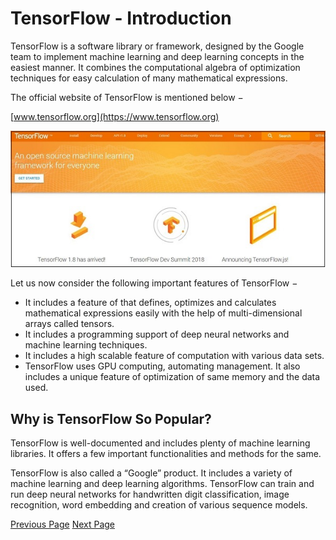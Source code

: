 # TensorFlow - Introduction
TensorFlow is a software library or framework, designed by the Google team to implement machine learning and deep learning concepts in the easiest manner. It combines the computational algebra of optimization techniques for easy calculation of many mathematical expressions.

The official website of TensorFlow is mentioned below −

[www.tensorflow.org](https://www.tensorflow.org) 

![TensorFlow Home Page](../tensorflow/images/tensorflow_homepage.jpg)

Let us now consider the following important features of TensorFlow −

   * It includes a feature of that defines, optimizes and calculates mathematical expressions easily with the help of multi-dimensional arrays called tensors.
   * It includes a programming support of deep neural networks and machine learning techniques.
   * It includes a high scalable feature of computation with various data sets.
   * TensorFlow uses GPU computing, automating management. It also includes a unique feature of optimization of same memory and the data used.

## Why is TensorFlow So Popular?
TensorFlow is well-documented and includes plenty of machine learning libraries. It offers a few important functionalities and methods for the same.

TensorFlow is also called a “Google” product. It includes a variety of machine learning and deep learning algorithms. TensorFlow can train and run deep neural networks for handwritten digit classification, image recognition, word embedding and creation of various sequence models.


[Previous Page](../tensorflow/index.md) [Next Page](../tensorflow/tensorflow_installation.md) 
